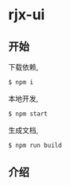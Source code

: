 # rjx-ui

## 开始

下载依赖,

```bash
$ npm i
```

本地开发,

```bash
$ npm start
```

生成文档,

```bash
$ npm run build
```

## 介绍
